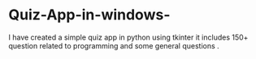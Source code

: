 # Quiz-App-in-windows-
I have created a simple quiz app in python using tkinter it includes 150+ question related to programming and some general questions .
